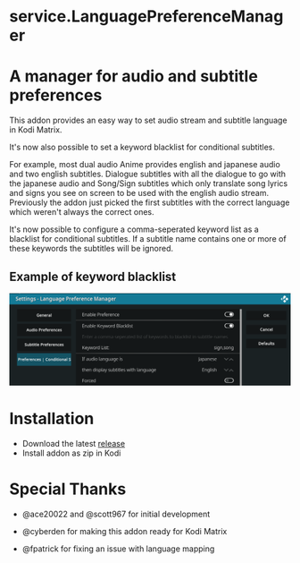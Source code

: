 service.LanguagePreferenceManager
=================================

# A manager for audio and subtitle preferences

This addon provides an easy way to set audio stream and subtitle language in Kodi Matrix.

It's now also possible to set a keyword blacklist for conditional subtitles.

For example, most dual audio Anime provides english and japanese audio and two english subtitles. Dialogue subtitles with all the dialogue to go with the japanese audio and Song/Sign subtitles which only translate song lyrics and signs you see on screen to be used with the english audio stream. Previously the addon just picked the first subtitles with the correct language which weren't always the correct ones.

It's now possible to configure a comma-seperated keyword list as a blacklist for conditional subtitles. If a subtitle name contains one or more of these keywords the subtitles will be ignored.

## Example of keyword blacklist

![keyword blacklist example](https://raw.githubusercontent.com/KnappeGEIL/service.LanguagePreferenceManager/master/keyword_blacklist_example.png "keyword blacklist example")

# Installation

* Download the latest [release](https://github.com/KnappeGEIL/service.LanguagePreferenceManager/releases/latest)
* Install addon as zip in Kodi


# Special Thanks

* @ace20022 and @scott967 for initial development

* @cyberden for making this addon ready for Kodi Matrix

* @fpatrick for fixing an issue with language mapping
